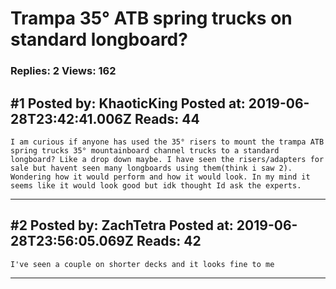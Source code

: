 # Trampa 35° ATB spring trucks on standard longboard?

### Replies: 2 Views: 162

## \#1 Posted by: KhaoticKing Posted at: 2019-06-28T23:42:41.006Z Reads: 44

```
I am curious if anyone has used the 35° risers to mount the trampa ATB spring trucks 35° mountainboard channel trucks to a standard longboard? Like a drop down maybe. I have seen the risers/adapters for sale but havent seen many longboards using them(think i saw 2). Wondering how it would perform and how it would look. In my mind it seems like it would look good but idk thought Id ask the experts.
```

---
## \#2 Posted by: ZachTetra Posted at: 2019-06-28T23:56:05.069Z Reads: 42

```
I've seen a couple on shorter decks and it looks fine to me
```

---
